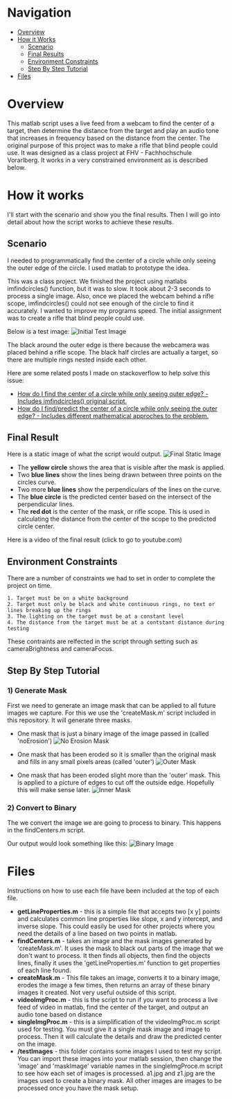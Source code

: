 Navigation
============
- [Overview](#files)
- [How it Works](#files)
	- [Scenario](#files)
	- [Final Results](#files)
	- [Environment Constraints](#files)
	- [Step By Step Tutorial](#files)
- [Files](#files)

Overview
====================
This matlab script uses a live feed from a webcam to find the center of a target, then determine the distance from the target and play an audio tone that increases in frequency based on the distance from the center. The original purpose of this project was to make a rifle that blind people could use. It was designed as a class project at FHV - Fachhochschule Vorarlberg. It works in a very constrained environment as is described below. 

How it works
====================
I'll start with the scenario and show you the final results. Then I will go into detail about how the script works to achieve these results. 

Scenario
----------
I needed to programmatically find the center of a circle while only seeing the outer edge of the circle. I used matlab to prototype the idea.

This was a class project. We finished the project using matlabs imfindcircles() function, but it was to slow. It took about 2-3 seconds to process a single image. Also, once we placed the webcam behind a rifle scope, imfindcircles() could not see enough of the circle to find it accurately. I wanted to improve my programs speed. The initial assignment was to create a rifle that blind people could use.

Below is a test image:
![Initial Test Image](https://github.com/zechdc/matlab_circle_center/blob/master/testImages/a3.jpg?raw=true "Initial Test Image")

The black around the outer edge is there because the webcamera was placed behind a rifle scope. The black half circles are actually a target, so there are multiple rings nested inside each other.

Here are some related posts I made on stackoverflow to help solve this issue:
- [How do I find the center of a circle while only seeing outer edge? - Includes imfindcircles() original script.][1]
- [How do I find/predict the center of a circle while only seeing the outer edge? - Includes different mathematical approches to the problem.][2]

Final Result
-----------
Here is a static image of what the script would output. 
![Final Static Image][3]
- The **yellow circle** shows the area that is visible after the mask is applied. 
- Two **blue lines** show the lines being drawn between three points on the circles curve. 
- Two more **blue lines** show the perpendiculars of the lines on the curve. 
- The **blue circle** is the predicted center based on the intersect of the perpendicular lines.
- The **red dot** is the center of the mask, or rifle scope. This is used in calculating the distance from the center of the scope to the predicted circle center. 

Here is a video of the final result (click to go to youtube.com)

Environment Constraints
-----------
There are a number of constraints we had to set in order to complete the project on time.

	1. Target must be on a white background
	2. Target must only be black and white continuous rings, no text or lines breaking up the rings
	3. The lighting on the target must be at a constant level 
	4. The distance from the target must be at a contstant distance during testing

These contraints are relfected in the script through setting such as cameraBrightness and cameraFocus. 

Step By Step Tutorial
-----------

### 1) Generate Mask
First we need to generate an image mask that can be applied to all future images we capture. For this we use the 'createMask.m' script included in this repository. It will generate three masks.

- One mask that is just a binary image of the image passed in (called 'noErosion')
![No Erosion Mask](https://github.com/zechdc/matlab_circle_center/blob/master/stepsExample/noErosion.JPG?raw=true)

- One mask that has been eroded so it is smaller than the original mask and fills in any small pixels areas (called 'outer')
![Outer Mask](https://github.com/zechdc/matlab_circle_center/blob/master/stepsExample/outerMask.JPG?raw=true)

- One mask that has been eroded slight more than the 'outer' mask. This is applied to a picture of edges to cut off the outside edge. Hopefully this will make sense later. 
![Inner Mask](https://github.com/zechdc/matlab_circle_center/blob/master/stepsExample/innerMask.JPG?raw=true)

### 2) Convert to Binary
The we convert the image we are going to process to binary. This happens in the findCenters.m script.

Our output would look something like this:
![Binary Image](https://github.com/zechdc/matlab_circle_center/blob/master/stepsExample/innerMask.JPG?raw=true)

Files
====================
Instructions on how to use each file have been included at the top of each file.

- **getLineProperties.m** - this is a simple file that accepts two [x y] points and calculates common line properties like slope, x and y intercept, and inverse slope. This could easily be used for other projects where you need the details of a line based on two points in matlab. 
- **findCenters.m** - takes an image and the mask images generated by 'createMask.m'. It uses the mask to black out parts of the image that we don't want to process. It then finds all objects, then find the objects lines, finally it uses the 'getLineProperties.m' function to get properties of each line found. 
- **createMask.m** - This file takes an image, converts it to a binary image, erodes the image a few times, then returns an array of these binary images it created. Not very useful outside of this script. 
- **videoImgProc.m** - this is the script to run if you want to process a live feed of video in matlab, find the center of the target, and output an audio tone based on distance
- **singleImgProc.m** - this is a simplification of the videoImgProc.m script used for testing. You must give it a single mask image and image to process. Then it will calculate the details and draw the predicted center on the image.
- **/testImages** - this folder contains some images I used to test my script. You can import these images into your matlab session, then change the 'image' and 'maskImage' variable names in the singleImgProce.m script to see how each set of images is processed. a1.jpg and z1.jpg are the images used to create a binary mask. All other images are images to be processed once you have the mask setup. 

[1]: http://stackoverflow.com/questions/20099259/how-do-i-find-the-center-of-a-circle-while-only-seeing-outer-edge
[2]: http://math.stackexchange.com/questions/574812/how-do-i-find-predict-the-center-of-a-circle-while-only-seeing-the-outer-edge
[3]: https://github.com/zechdc/matlab_circle_center/blob/master/stepsExample/final.JPG?raw=true
